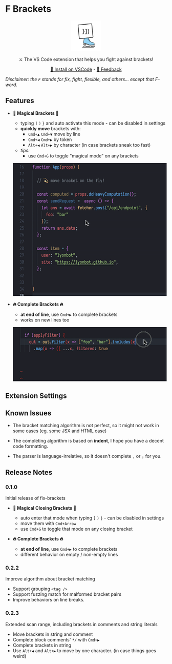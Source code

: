# F Brackets

<div align="center">

<img src="./images/icon.png" width="96" height="96">

⚔️ The VS Code extension that helps you fight against brackets!

[💾 Install on VSCode](https://marketplace.visualstudio.com/items?itemName=lyonbot.fix-brackets) - [💬 Feedback](https://github.com/lyonbot/fix-brackets/issues)

</div>

*Disclaimer: the `F` stands for fix, fight, flexible, and others... except that F-word.*

## Features

- **💫 Magical Brackets 💫**

  - typing `]` `)` `}` and auto activate this mode - can be disabled in settings
  - **quickly move** brackets with:
    - `Cmd+▲` `Cmd+▼` move by line
    - `Cmd+◀` `Cmd+▶` by token
    - `Alt+◀` `Alt+▶` by character (in case brackets sneak too fast)
  - _tips:_
    - use `Cmd+G` to toggle "magical mode" on any brackets

  ![](./images/magical-bracket.gif)

- **🔥 Complete Brackets 🔥**

  - **at end of line**, use `Cmd+▶` to complete brackets
  - works on new lines too

  ![](./images/complete-bracket.gif)

## Extension Settings

## Known Issues

- The bracket matching algorithm is not perfect, so it might not work in some cases (eg. some JSX and HTML case)

- The completing algorithm is based on **indent**, I hope you have a decent code formatting.

- The parser is language-irrelative, so it doesn't complete `,` or `;` for you.

## Release Notes

### 0.1.0

Initial release of fix-brackets

- **💫 Magical Closing Brackets 💫**

  - auto enter that mode when typing `]` `)` `}` - can be disabled in settings
  - move them with `Cmd+Arrow`
  - use `Cmd+G` to toggle that mode on any closing bracket

- **🔥 Complete Brackets 🔥**

  - **at end of line**, use `Cmd+▶` to complete brackets
  - different behavior on empty / non-empty lines

### 0.2.2

Improve algorithm about bracket matching

- Support grouping `<tag />`
- Support fuzzing match for malformed bracket pairs
- Improve behaviors on line breaks.

### 0.2.3

Extended scan range, including brackets in comments and string literals

- Move brackets in string and comment
- Complete block comments' `*/` with `Cmd+▶`
- Complete brackets in string
- Use `Alt+◀` and `Alt+▶` to move by one character. (in case things goes weird)
